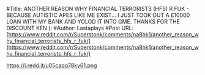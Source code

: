 #Title: ANOTHER REASON WHY FINANCIAL TERRORISTS (HFS) R FUK - BECAUSE AUTISTIC APES LIKE ME EXIST... I JUST TOOK OUT A £10000 LOAN WITH MY BANK AND YOLOD IT INTO GME. THANKS FOR THE DISCOUNT KEN (:
#Author: Lastaplays
#Post URL: [https://www.reddit.com/r/Superstonk/comments/na8hk1/another_reason_why_financial_terrorists_hfs_r_fuk/](https://www.reddit.com/r/Superstonk/comments/na8hk1/another_reason_why_financial_terrorists_hfs_r_fuk/)


https://i.redd.it/u05capq78ky61.png